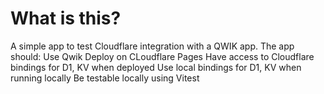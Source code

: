 # What is this?

A simple app to test Cloudflare integration with a QWIK app.
The app should:
Use Qwik
Deploy on CLoudflare Pages
Have access to Cloudflare bindings for D1, KV when deployed
Use local bindings for D1, KV when running locally
Be testable locally using Vitest
